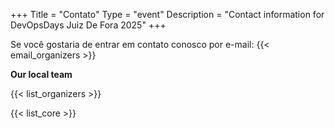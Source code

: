 +++
Title = "Contato"
Type = "event"
Description = "Contact information for DevOpsDays Juiz De Fora 2025"
+++

Se você gostaria de entrar em contato conosco por e-mail: {{< email_organizers >}}

**Our local team**

{{< list_organizers >}}


{{< list_core >}}
